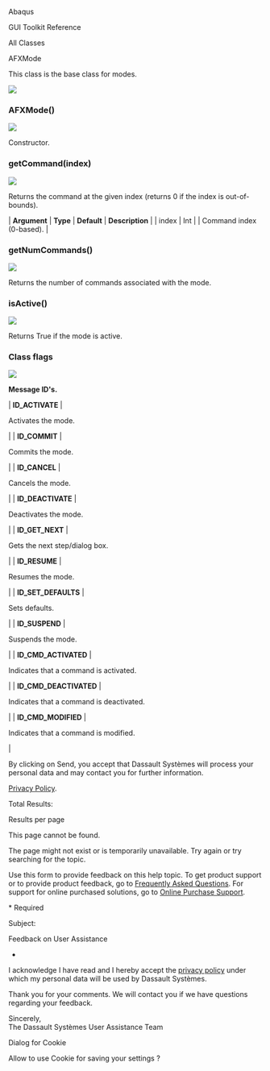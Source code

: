 Abaqus

GUI Toolkit Reference

All Classes

AFXMode

This class is the base class for modes.

![](https://help.3ds.com/2023/English/DSSIMULIA_Established/SIMACAERefImages/gui-afxmode.png)

### AFXMode()

![](https://help.3ds.com/2023/English/DSSIMULIA_Established/IconsReference/butix_top_wline.png)

Constructor.

### getCommand(index)

![](https://help.3ds.com/2023/English/DSSIMULIA_Established/IconsReference/butix_top_wline.png)

Returns the command at the given index (returns 0 if the index is out-of-bounds).

| **Argument** | **Type** | **Default** | **Description** |
| index | Int | | Command index (0-based). |

### getNumCommands()

![](https://help.3ds.com/2023/English/DSSIMULIA_Established/IconsReference/butix_top_wline.png)

Returns the number of commands associated with the mode.

### isActive()

![](https://help.3ds.com/2023/English/DSSIMULIA_Established/IconsReference/butix_top_wline.png)

Returns True if the mode is active.

### Class flags

![](https://help.3ds.com/2023/English/DSSIMULIA_Established/IconsReference/butix_top_wline.png)

**Message ID's.**

| **ID_ACTIVATE** |

Activates the mode.

|
| **ID_COMMIT** |

Commits the mode.

|
| **ID_CANCEL** |

Cancels the mode.

|
| **ID_DEACTIVATE** |

Deactivates the mode.

|
| **ID_GET_NEXT** |

Gets the next step/dialog box.

|
| **ID_RESUME** |

Resumes the mode.

|
| **ID_SET_DEFAULTS** |

Sets defaults.

|
| **ID_SUSPEND** |

Suspends the mode.

|
| **ID_CMD_ACTIVATED** |

Indicates that a command is activated.

|
| **ID_CMD_DEACTIVATED** |

Indicates that a command is deactivated.

|
| **ID_CMD_MODIFIED** |

Indicates that a command is modified.

|

By clicking on Send, you accept that Dassault Systèmes will process your personal data and may contact you for further information.

[Privacy Policy](https://www.3ds.com/privacy-policy).

Total Results:

Results per page

This page cannot be found.

The page might not exist or is temporarily unavailable. Try again or try searching for the topic.

Use this form to provide feedback on this help topic. To get product support or to provide product feedback, go to [Frequently Asked Questions](https://3ds.one/PO). For support for online purchased solutions, go to [Online Purchase Support](https://3ds.one/Q8).

\* Required

Subject:

Feedback on User Assistance

-

I acknowledge I have read and I hereby accept the [privacy policy](https://www.3ds.com/privacy-policy) under which my personal data will be used by Dassault Systèmes.

Thank you for your comments. We will contact you if we have questions regarding your feedback.

Sincerely,  
The Dassault Systèmes User Assistance Team

Dialog for Cookie

Allow to use Cookie for saving your settings ?
